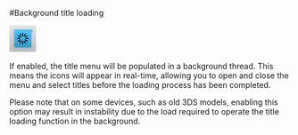 #Background title loading

![Background title loading icon](backgroundtitleloadingicon.png)<br>

If enabled, the title menu will be populated in a background thread. This means the icons will appear in real-time, allowing you to open and close the menu and select titles before the loading process has been completed.

Please note that on some devices, such as old 3DS models, enabling this option may result in instability due to the load required to operate the title loading function in the background.